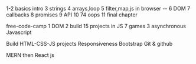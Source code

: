 1-2 basics intro 
3 strings 
4 arrays,loop
5 filter,map,js in browser --
6 DOM 
7 callbacks 
8 promises 
9 API 
10 74 oops 
11 final chapter  

free-code-camp 
1 DOM 
2 build 15 projects in JS 
7 games 
3 asynchronous Javascript 

Build HTML-CSS-JS projects 
Responsiveness 
Bootstrap
Git & github 

MERN
then React js